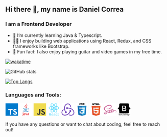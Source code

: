 <!--
**Daniel3132/Daniel3132** is a ✨ _special_ ✨ repository because its `README.md` (this file) appears on your GitHub profile.
-->
## Hi there 👋, my name is Daniel Correa 
### I am a Frontend Developer

- 🌱 I’m currently learning Java & Typescript.
- 👨‍💻 I enjoy building web applications using React, Redux, and CSS frameworks like Bootstrap.
- 🎸 Fun fact: I also enjoy playing guitar and video games in my free time.

[![wakatime](https://wakatime.com/badge/user/1ffd7a47-c953-4b69-96be-1968006bc8fc.svg)](https://wakatime.com/@1ffd7a47-c953-4b69-96be-1968006bc8fc)

![GitHub stats](https://github-readme-stats.vercel.app/api?username=daniel3132&show_icons=true&theme=dark&layout=compact)

[![Top Langs](https://github-readme-stats.vercel.app/api/top-langs/?username=daniel3132&hide=CSS&langs_count=8&theme=dark&layout=compact)](https://github.com/anuraghazra/github-readme-stats)


### Languages and Tools:

<p align="left">
  <img src="https://raw.githubusercontent.com/devicons/devicon/master/icons/typescript/typescript-original.svg" alt="typescript" width="40" height="40"/>
  <img src="https://raw.githubusercontent.com/devicons/devicon/master/icons/java/java-original-wordmark.svg" alt="java" width="40" height="40"/>
  <img src="https://raw.githubusercontent.com/devicons/devicon/master/icons/javascript/javascript-original.svg" alt="JavaScript" width="40" height="40"/>
  <img src="https://raw.githubusercontent.com/devicons/devicon/master/icons/react/react-original-wordmark.svg" alt="React" width="40" height="40"/>
  <img src="https://raw.githubusercontent.com/devicons/devicon/master/icons/redux/redux-original.svg" alt="Redux" width="40" height="40"/>
  <img src="https://raw.githubusercontent.com/devicons/devicon/master/icons/css3/css3-original-wordmark.svg" alt="CSS3" width="40" height="40"/>
  <img src="https://raw.githubusercontent.com/devicons/devicon/master/icons/html5/html5-original-wordmark.svg" alt="HTML5" width="40" height="40"/>
  <img src="https://raw.githubusercontent.com/devicons/devicon/master/icons/sass/sass-original.svg" alt="Sass" width="40" height="40"/>
  <img src="https://raw.githubusercontent.com/devicons/devicon/master/icons/bootstrap/bootstrap-plain-wordmark.svg" alt="Bootstrap" width="40" height="40"/>
</p>

If you have any questions or want to chat about coding, feel free to reach out!

